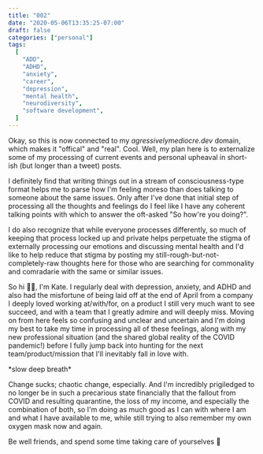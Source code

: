 ```yaml
---
title: "002"
date: "2020-05-06T13:35:25-07:00"
draft: false
categories: ["personal"]
tags:
  [
    "ADD",
    "ADHD",
    "anxiety",
    "career",
    "depression",
    "mental health",
    "neurodiversity",
    "software development",
  ]
---
```


Okay, so this is now connected to my _agressivelymediocre.dev_ domain, which makes it "offical" and "real". Cool. Well, my plan here is to externalize some of my processing of current events and personal upheaval in short-ish (but longer than a tweet) posts.

I definitely find that writing things out in a stream of consciousness-type format helps me to parse how I'm feeling moreso than does talking to someone about the same issues. Only after I've done that initial step of processing all the thoughts and feelings do I feel like I have any coherent talking points with which to answer the oft-asked "So how're you doing?".

I do also recognize that while everyone processes differently, so much of keeping that process locked up and private helps perpetuate the stigma of externally processing our emotions and discussing mental health and I'd like to help reduce that stigma by posting my still-rough-but-not-completely-raw thoughts here for those who are searching for commonality and comradarie with the same or similar issues.

So hi 👋🏻, I'm Kate. I regularly deal with depression, anxiety, and ADHD and also had the misfortune of being laid off at the end of April from a company I deeply loved working at/with/for, on a product I still very much want to see succeed, and with a team that I greatly admire and will deeply miss. Moving on from here feels so confusing and unclear and uncertain and I'm doing my best to take my time in processing all of these feelings, along with my new professional situation (and the shared global reality of the COVID pandemic!) before I fully jump back into hunting for the next team/product/mission that I'll inevitably fall in love with.

\*slow deep breath\*

Change sucks; chaotic change, especially. And I'm incredibly prigiledged to no longer be in such a precarious state financially that the fallout from COVID and resulting quarantine, the loss of my income, and especially the combination of both, so I'm doing as much good as I can with where I am and what I have available to me, while still trying to also remember my own oxygen mask now and again.

Be well friends, and spend some time taking care of yourselves 💚
